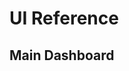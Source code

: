 [title]: # (User Interface)
[tags]: # (thycotic access control)
[priority]: # (2)
# UI Reference

## Main Dashboard

